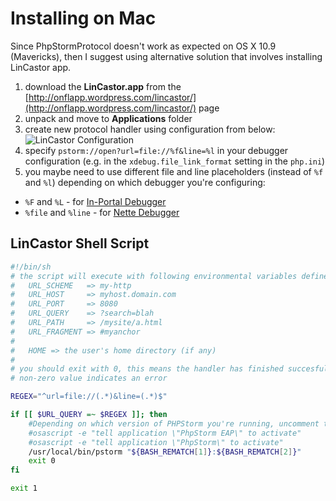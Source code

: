 # Installing on Mac

Since PhpStormProtocol doesn't work as expected on OS X 10.9 (Mavericks), then I suggest using alternative solution that involves installing LinCastor app.

1. download the __LinCastor.app__ from the [http://onflapp.wordpress.com/lincastor/](http://onflapp.wordpress.com/lincastor/) page
2. unpack and move to __Applications__ folder
3. create new protocol handler using configuration from below:
![LinCastor Configuration](LinCastorConfig.png)
4. specify `pstorm://open?url=file://%f&line=%l` in your debugger configuration (e.g. in the `xdebug.file_link_format` setting in the `php.ini`)
5. you maybe need to use different file and line placeholders (instead of `%f` and `%l`) depending on which debugger you're configuring:
 * `%F` and `%L` - for [In-Portal Debugger](http://www.in-portal.org/)
 * `%file` and `%line` - for [Nette Debugger](http://pla.nette.org/en/how-open-files-in-ide-from-debugger)

## LinCastor Shell Script

```bash
#!/bin/sh
# the script will execute with following environmental variables defined:
#   URL_SCHEME   => my-http
#   URL_HOST     => myhost.domain.com
#   URL_PORT     => 8080
#   URL_QUERY    => ?search=blah
#   URL_PATH     => /mysite/a.html
#   URL_FRAGMENT => #myanchor
#
#   HOME => the user's home directory (if any)
#
# you should exit with 0, this means the handler has finished succesfully
# non-zero value indicates an error

REGEX="^url=file://(.*)&line=(.*)$"

if [[ $URL_QUERY =~ $REGEX ]]; then
	#Depending on which version of PHPStorm you're running, uncomment the appropriate app name:
	#osascript -e "tell application \"PhpStorm EAP\" to activate"
	#osascript -e "tell application \"PhpStorm\" to activate"
	/usr/local/bin/pstorm "${BASH_REMATCH[1]}:${BASH_REMATCH[2]}"
	exit 0
fi

exit 1
```
